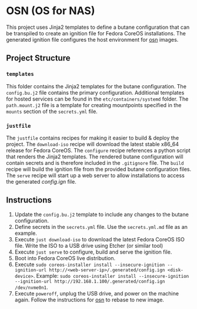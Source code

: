 # OSN (OS for NAS)

This project uses Jinja2 templates to define a butane configuration that can be transpiled to create an ignition file for Fedora CoreOS installations. The generated ignition file configures the host environment for [osn](https://github.com/cubt85iz/osn.git) images.

## Project Structure

### `templates`

This folder contains the Jinja2 templates for the butane configuration. The `config.bu.j2` file contains the primary configuration. Additional templates for hosted services can be found in the `etc/containers/systemd` folder. The `path.mount.j2` file is a template for creating mountpoints specified in the `mounts` section of the `secrets.yml` file.

### `justfile`

The `justfile` contains recipes for making it easier to build & deploy the project. The `download-iso` recipe will download the latest stable x86_64 release for Fedora CoreOS. The `configure` recipe references a python script that renders the Jinja2 templates. The rendered butane configuration will contain secrets and is therefore included in the `.gitignore` file. The `build` recipe will build the ignition file from the provided butane configuration files. The `serve` recipe will start up a web server to allow installations to access the generated _config.ign_ file.

## Instructions

1. Update the `config.bu.j2` template to include any changes to the butane configuration.
1. Define secrets in the `secrets.yml` file. Use the `secrets.yml.md` file as an example.
1. Execute `just download-iso` to download the latest Fedora CoreOS ISO file. Write the ISO to a USB drive using Etcher (or similar tool)
1. Execute `just serve` to configure, build and serve the ignition file.
1. Boot into Fedora CoreOS live distribution.
1. Execute `sudo coreos-installer install --insecure-ignition --ignition-url http://<web-server-ip>/.generated/config.ign <disk-device>`. Example: `sudo coreos-installer install --insecure-ignition --ignition-url http://192.168.1.100/.generated/config.ign /dev/nvme0n1`.
1. Execute `poweroff`, unplug the USB drive, and power on the machine again. Follow the instructions for [osn](https://github.com/cubt85iz/osn.git) to rebase to new image.
